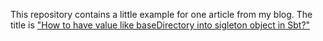 This repository contains a little example for one article from my blog. 
The title is ["How to have value like baseDirectory into sigleton object in Sbt?"](http://georgi-naumov.blogspot.bg/2016/07/how-to-have-value-like-basedirectory.html)
